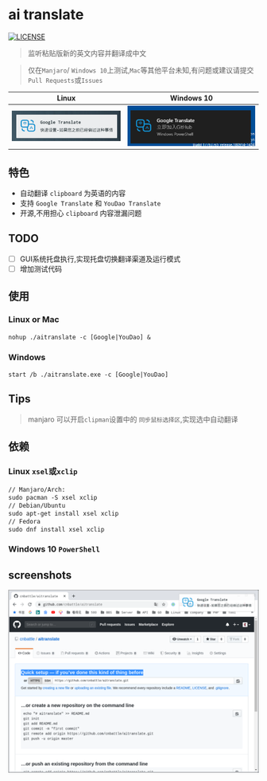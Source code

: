 # ai translate

[![LICENSE](https://img.shields.io/badge/license-Anti%20996-blue.svg?style=flat-square)](https://github.com/996icu/996.ICU/blob/master/LICENSE)

> 监听粘贴版新的英文内容并翻译成中文

> 仅在`Manjaro`/ `Windows 10`上测试,`Mac`等其他平台未知,有问题或建议请提交`Pull Requests`或`Issues`

|Linux| Windows 10|
|:---:|:---:|
|![](screenshots/linux.png)|![](screenshots/windows10.png)|

## 特色
 - 自动翻译 `clipboard` 为英语的内容
 - 支持 `Google Translate` 和 `YouDao Translate`
 - 开源,不用担心 `clipboard` 内容泄漏问题

## TODO

 - [ ] GUI系统托盘执行,实现托盘切换翻译渠道及运行模式
 - [ ] 增加测试代码

## 使用
### Linux or Mac
```
nohup ./aitranslate -c [Google|YouDao] & 
```
### Windows 
```
start /b ./aitranslate.exe -c [Google|YouDao] 
```

## Tips
> manjaro 可以开启`clipman`设置中的 `同步鼠标选择区`,实现选中自动翻译

## 依赖
### Linux `xsel`或`xclip`
```
// Manjaro/Arch:
sudo pacman -S xsel xclip
// Debian/Ubuntu
sudo apt-get install xsel xclip
// Fedora
sudo dnf install xsel xclip
```
### Windows 10 `PowerShell`

## screenshots
![](screenshots/2.png)